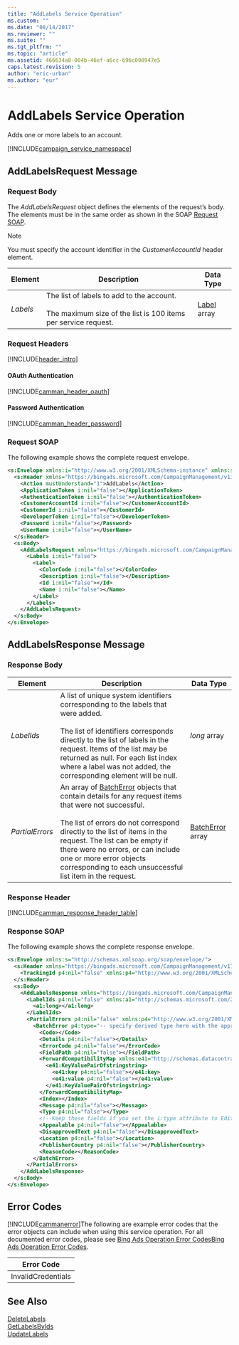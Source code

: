 ```yaml
---
title: "AddLabels Service Operation"
ms.custom: ""
ms.date: "08/14/2017"
ms.reviewer: ""
ms.suite: ""
ms.tgt_pltfrm: ""
ms.topic: "article"
ms.assetid: 466634a8-004b-46ef-a6cc-696c090947e5
caps.latest.revision: 5
author: "eric-urban"
ms.author: "eur"
---
```

# AddLabels Service Operation
Adds one or more labels to an account.

[!INCLUDE[campaign_service_namespace](../campaign-api/includes/campaign-service-namespace.md)]

## <a name="request"></a>AddLabelsRequest Message

### Request Body
The *AddLabelsRequest* object defines the elements of the request’s body. The elements must be in the same order as shown in the SOAP [Request SOAP](#request_soap).

> [!NOTE]
> You must specify the account identifier in the *CustomerAccountId* header element.

|Element|Description|Data Type|
|-----------|---------------|-------------|
|*Labels*|The list of labels to add to the account.<br /><br />The maximum size of the list is 100 items per service request.|[Label](../campaign-api/label-data-object.md) array|

### Request Headers
[!INCLUDE[header_intro](../campaign-api/includes/header-intro.md)]
#### OAuth Authentication
[!INCLUDE[camman_header_oauth](../campaign-api/includes/camman-header-oauth.md)]
#### Password Authentication
[!INCLUDE[camman_header_password](../campaign-api/includes/camman-header-password.md)]
### <a name="request_soap"></a>Request SOAP
The following example shows the complete request envelope.

```xml
<s:Envelope xmlns:i="http://www.w3.org/2001/XMLSchema-instance" xmlns:s="http://schemas.xmlsoap.org/soap/envelope/">
  <s:Header xmlns="https://bingads.microsoft.com/CampaignManagement/v11">
    <Action mustUnderstand="1">AddLabels</Action>
    <ApplicationToken i:nil="false"></ApplicationToken>
    <AuthenticationToken i:nil="false"></AuthenticationToken>
    <CustomerAccountId i:nil="false"></CustomerAccountId>
    <CustomerId i:nil="false"></CustomerId>
    <DeveloperToken i:nil="false"></DeveloperToken>
    <Password i:nil="false"></Password>
    <UserName i:nil="false"></UserName>
  </s:Header>
  <s:Body>
    <AddLabelsRequest xmlns="https://bingads.microsoft.com/CampaignManagement/v11">
      <Labels i:nil="false">
        <Label>
          <ColorCode i:nil="false"></ColorCode>
          <Description i:nil="false"></Description>
          <Id i:nil="false"></Id>
          <Name i:nil="false"></Name>
        </Label>
      </Labels>
    </AddLabelsRequest>
  </s:Body>
</s:Envelope>
```

## <a name="response"></a>AddLabelsResponse Message

### <a name="Body_Elements"></a>Response Body

|Element|Description|Data Type|
|-----------|---------------|-------------|
|*LabelIds*|A list of unique system identifiers corresponding to the labels that were added.<br /><br />The list of identifiers corresponds directly to the list of labels in the request. Items of the list may be returned as null. For each list index where a label was not added, the corresponding element will be null.|*long* array|
|*PartialErrors*|An array of [BatchError](../campaign-api/batcherror-data-object.md) objects that contain details for any request items that were not successful.<br /><br />The list of errors do not correspond directly to the list of items in the request. The list can be empty if there were no errors, or can include one or more error objects corresponding to each unsuccessful list item in the request.|[BatchError](../campaign-api/batcherror-data-object.md) array|

### <a name="Header_Elements"></a>Response Header
[!INCLUDE[camman_response_header_table](../campaign-api/includes/camman-response-header-table.md)]
### Response SOAP
The following example shows the complete response envelope.

```xml
<s:Envelope xmlns:s="http://schemas.xmlsoap.org/soap/envelope/">
  <s:Header xmlns="https://bingads.microsoft.com/CampaignManagement/v11">
    <TrackingId p4:nil="false" xmlns:p4="http://www.w3.org/2001/XMLSchema-instance"></TrackingId>
  </s:Header>
  <s:Body>
    <AddLabelsResponse xmlns="https://bingads.microsoft.com/CampaignManagement/v11">
      <LabelIds p4:nil="false" xmlns:a1="http://schemas.microsoft.com/2003/10/Serialization/Arrays" xmlns:p4="http://www.w3.org/2001/XMLSchema-instance">
        <a1:long></a1:long>
      </LabelIds>
      <PartialErrors p4:nil="false" xmlns:p4="http://www.w3.org/2001/XMLSchema-instance">
        <BatchError p4:type="-- specify derived type here with the appropriate prefix --">
          <Code></Code>
          <Details p4:nil="false"></Details>
          <ErrorCode p4:nil="false"></ErrorCode>
          <FieldPath p4:nil="false"></FieldPath>
          <ForwardCompatibilityMap xmlns:e41="http://schemas.datacontract.org/2004/07/System.Collections.Generic" p4:nil="false">
            <e41:KeyValuePairOfstringstring>
              <e41:key p4:nil="false"></e41:key>
              <e41:value p4:nil="false"></e41:value>
            </e41:KeyValuePairOfstringstring>
          </ForwardCompatibilityMap>
          <Index></Index>
          <Message p4:nil="false"></Message>
          <Type p4:nil="false"></Type>
          <!--Keep these fields if you set the i:type attribute to EditorialError-->
          <Appealable p4:nil="false"></Appealable>
          <DisapprovedText p4:nil="false"></DisapprovedText>
          <Location p4:nil="false"></Location>
          <PublisherCountry p4:nil="false"></PublisherCountry>
          <ReasonCode></ReasonCode>
        </BatchError>
      </PartialErrors>
    </AddLabelsResponse>
  </s:Body>
</s:Envelope>
```

## <a name="errors"></a>Error Codes
[!INCLUDE[cammanerror](../campaign-api/includes/cammanerror.md)]The following are example  error codes that the error objects can include when using this service operation. For all documented error codes, please see [Bing Ads Operation Error Codes](http://go.microsoft.com/fwlink/?LinkId=511884)[Bing Ads Operation Error Codes](http://msdn.microsoft.com/library/bing-ads-operation-error-codes.aspx).

|Error Code|
|--------------|
|InvalidCredentials|

## See Also
[DeleteLabels](../campaign-api/deletelabels-service-operation.md)  
[GetLabelsByIds](../campaign-api/getlabelsbyids-service-operation.md)  
[UpdateLabels](../campaign-api/updatelabels-service-operation.md)  

